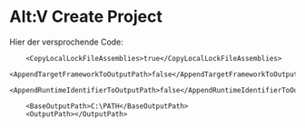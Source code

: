 
# Alt:V Create Project

Hier der versprochende Code:


```
    <CopyLocalLockFileAssemblies>true</CopyLocalLockFileAssemblies>
    <AppendTargetFrameworkToOutputPath>false</AppendTargetFrameworkToOutputPath>
    <AppendRuntimeIdentifierToOutputPath>false</AppendRuntimeIdentifierToOutputPath>

    <BaseOutputPath>C:\PATH</BaseOutputPath>
    <OutputPath></OutputPath>
```
